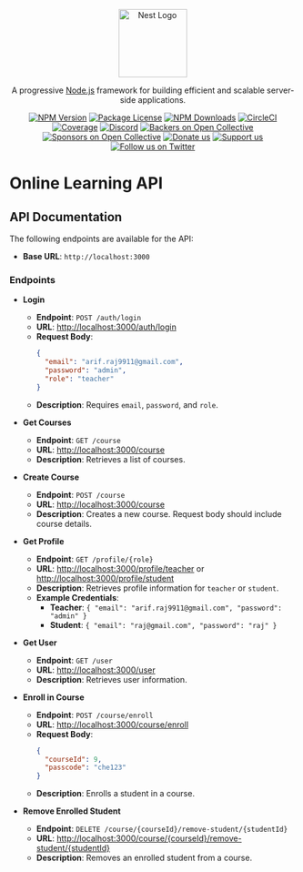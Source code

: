 <p align="center">
  <a href="http://nestjs.com/" target="blank"><img src="https://nestjs.com/img/logo-small.svg" width="120" alt="Nest Logo" /></a>
</p>

[circleci-image]: https://img.shields.io/circleci/build/github/nestjs/nest/master?token=abc123def456
[circleci-url]: https://circleci.com/gh/nestjs/nest

  <p align="center">A progressive <a href="http://nodejs.org" target="_blank">Node.js</a> framework for building efficient and scalable server-side applications.</p>
    <p align="center">
<a href="https://www.npmjs.com/~nestjscore" target="_blank"><img src="https://img.shields.io/npm/v/@nestjs/core.svg" alt="NPM Version" /></a>
<a href="https://www.npmjs.com/~nestjscore" target="_blank"><img src="https://img.shields.io/npm/l/@nestjs/core.svg" alt="Package License" /></a>
<a href="https://www.npmjs.com/~nestjscore" target="_blank"><img src="https://img.shields.io/npm/dm/@nestjs/common.svg" alt="NPM Downloads" /></a>
<a href="https://circleci.com/gh/nestjs/nest" target="_blank"><img src="https://img.shields.io/circleci/build/github/nestjs/nest/master" alt="CircleCI" /></a>
<a href="https://coveralls.io/github/nestjs/nest?branch=master" target="_blank"><img src="https://coveralls.io/repos/github/nestjs/nest/badge.svg?branch=master#9" alt="Coverage" /></a>
<a href="https://discord.gg/G7Qnnhy" target="_blank"><img src="https://img.shields.io/badge/discord-online-brightgreen.svg" alt="Discord"/></a>
<a href="https://opencollective.com/nest#backer" target="_blank"><img src="https://opencollective.com/nest/backers/badge.svg" alt="Backers on Open Collective" /></a>
<a href="https://opencollective.com/nest#sponsor" target="_blank"><img src="https://opencollective.com/nest/sponsors/badge.svg" alt="Sponsors on Open Collective" /></a>
  <a href="https://paypal.me/kamilmysliwiec" target="_blank"><img src="https://img.shields.io/badge/Donate-PayPal-ff3f59.svg" alt="Donate us"/></a>
    <a href="https://opencollective.com/nest#sponsor"  target="_blank"><img src="https://img.shields.io/badge/Support%20us-Open%20Collective-41B883.svg" alt="Support us"></a>
  <a href="https://twitter.com/nestframework" target="_blank"><img src="https://img.shields.io/twitter/follow/nestframework.svg?style=social&label=Follow" alt="Follow us on Twitter"></a>
</p>
  <!--[![Backers on Open Collective](https://opencollective.com/nest/backers/badge.svg)](https://opencollective.com/nest#backer)
  [![Sponsors on Open Collective](https://opencollective.com/nest/sponsors/badge.svg)](https://opencollective.com/nest#sponsor)-->

# Online Learning API

## API Documentation

The following endpoints are available for the API:

- **Base URL**: `http://localhost:3000`

### Endpoints

- **Login**
  - **Endpoint**: `POST /auth/login`
  - **URL**: [http://localhost:3000/auth/login](http://localhost:3000/auth/login)
  - **Request Body**:
    ```json
    {
      "email": "arif.raj9911@gmail.com",
      "password": "admin",
      "role": "teacher"
    }
    ```
  - **Description**: Requires `email`, `password`, and `role`. 

- **Get Courses**
  - **Endpoint**: `GET /course`
  - **URL**: [http://localhost:3000/course](http://localhost:3000/course)
  - **Description**: Retrieves a list of courses.

- **Create Course**
  - **Endpoint**: `POST /course`
  - **URL**: [http://localhost:3000/course](http://localhost:3000/course)
  - **Description**: Creates a new course. Request body should include course details.

- **Get Profile**
  - **Endpoint**: `GET /profile/{role}`
  - **URL**: [http://localhost:3000/profile/teacher](http://localhost:3000/profile/teacher) or [http://localhost:3000/profile/student](http://localhost:3000/profile/student)
  - **Description**: Retrieves profile information for `teacher` or `student`.
  - **Example Credentials**:
    - **Teacher**: `{ "email": "arif.raj9911@gmail.com", "password": "admin" }`
    - **Student**: `{ "email": "raj@gmail.com", "password": "raj" }`

- **Get User**
  - **Endpoint**: `GET /user`
  - **URL**: [http://localhost:3000/user](http://localhost:3000/user)
  - **Description**: Retrieves user information.

- **Enroll in Course**
  - **Endpoint**: `POST /course/enroll`
  - **URL**: [http://localhost:3000/course/enroll](http://localhost:3000/course/enroll)
  - **Request Body**:
    ```json
    {
      "courseId": 9,
      "passcode": "che123"
    }
    ```
  - **Description**: Enrolls a student in a course.

- **Remove Enrolled Student**
  - **Endpoint**: `DELETE /course/{courseId}/remove-student/{studentId}`
  - **URL**: [http://localhost:3000/course/{courseId}/remove-student/{studentId}](http://localhost:3000/course/{courseId}/remove-student/{studentId})
  - **Description**: Removes an enrolled student from a course.